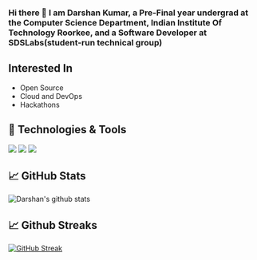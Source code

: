 ### Hi there 👋 I am Darshan Kumar, a Pre-Final year undergrad at the Computer Science Department, Indian Institute Of Technology Roorkee, and a Software Developer at SDSLabs(student-run technical group)

## Interested In
* Open Source
* Cloud and DevOps
* Hackathons

## 🔧 Technologies & Tools
![](https://img.shields.io/badge/Lang-Go-informational?style=flat&logo=go&logoColor=white&color=2bbc8a)
![](https://img.shields.io/badge/OS-Linux-informational?style=flat&logo=linux&logoColor=white&color=2bbc8a)
![](https://img.shields.io/badge/Lang-NodeJS-informational?style=flat&logo=node.js&logoColor=white&color=2bbc8a)

## 📈 GitHub Stats
![Darshan's github stats](https://github-readme-stats.vercel.app/api?username=itsdarshankumar&count_private=true&show_icons=true&bg_color=30,e96443,904e95&title_color=fff&text_color=fff)

## 📈 Github Streaks
[![GitHub Streak](https://github-readme-streak-stats.herokuapp.com?user=itsdarshankumar&theme=dark&hide_border=true)](https://git.io/streak-stats)


<!--
**itsdarshankumar/itsdarshankumar** is a ✨ _special_ ✨ repository because its `README.md` (this file) appears on your GitHub profile.

Here are some ideas to get you started:

- 🔭 I’m currently working on ...
- 🌱 I’m currently learning ...
- 👯 I’m looking to collaborate on ...
- 🤔 I’m looking for help with ...
- 💬 Ask me about ...
- 📫 How to reach me: ...
- 😄 Pronouns: ...
- ⚡ Fun fact: ...
-->
